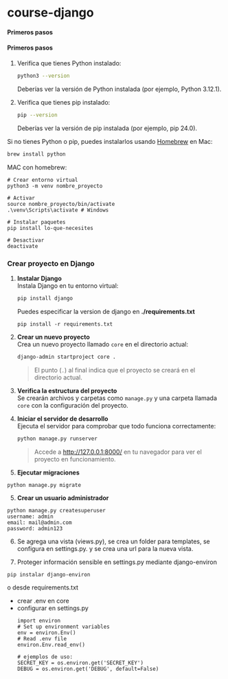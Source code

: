 # course-django

#### Primeros pasos 
#### Primeros pasos

1. Verifica que tienes Python instalado:
    ```sh
    python3 --version
    ```
    Deberías ver la versión de Python instalada (por ejemplo, Python 3.12.1).

2. Verifica que tienes pip instalado:
    ```sh
    pip --version
    ```
    Deberías ver la versión de pip instalada (por ejemplo, pip 24.0).

Si no tienes Python o pip, puedes instalarlos usando [Homebrew](https://brew.sh/) en Mac:
```sh
brew install python
```
MAC con homebrew: 
```
# Crear entorno virtual
python3 -m venv nombre_proyecto

# Activar
source nombre_proyecto/bin/activate
.\venv\Scripts\activate # Windows

# Instalar paquetes
pip install lo-que-necesites

# Desactivar
deactivate
```

### Crear proyecto en Django

1. **Instalar Django**  
    Instala Django en tu entorno virtual:
    ```sh
    pip install django
    ```
    Puedes especificar la version de django en **./requirements.txt**
    ```
    pip install -r requirements.txt
    ```

2. **Crear un nuevo proyecto**  
    Crea un nuevo proyecto llamado `core` en el directorio actual:
    ```sh
    django-admin startproject core .
    ```
    > El punto (`.`) al final indica que el proyecto se creará en el directorio actual.

3. **Verifica la estructura del proyecto**  
    Se crearán archivos y carpetas como `manage.py` y una carpeta llamada `core` con la configuración del proyecto.

4. **Iniciar el servidor de desarrollo**  
    Ejecuta el servidor para comprobar que todo funciona correctamente:
    ```sh
    python manage.py runserver
    ```
    > Accede a http://127.0.0.1:8000/ en tu navegador para ver el proyecto en funcionamiento.

5. **Ejecutar migraciones**
```
python manage.py migrate
```

5. **Crear un usuario administrador**
```
python manage.py createsuperuser
username: admin
email: mail@admin.com
password: admin123
```
6. Se agrega una vista (views.py), se crea un folder para templates, se configura en settings.py. y se crea una url para la nueva vista.

7. Proteger información sensible en settings.py mediante django-environ
```
pip instalar django-environ
```
o desde requirements.txt 
- crear .env en core
- configurar en settings.py 
    ```
    import environ
    # Set up environment variables
    env = environ.Env()
    # Read .env file
    environ.Env.read_env()  

    # ejemplos de uso:
    SECRET_KEY = os.environ.get('SECRET_KEY')
    DEBUG = os.environ.get('DEBUG', default=False)
    ```
